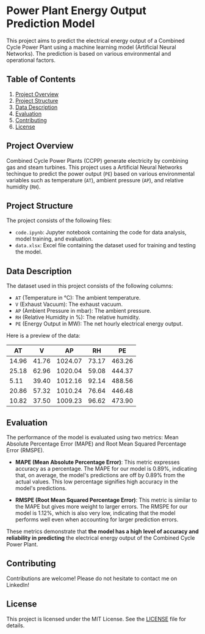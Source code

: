 # Power Plant Energy Output Prediction Model

This project aims to predict the electrical energy output of a Combined Cycle Power Plant using a machine learning model (Artificial Neural Networks). The prediction is based on various environmental and operational factors.

## Table of Contents
1. [Project Overview](#project-overview)
2. [Project Structure](#project-structure)
3. [Data Description](#data-description)
4. [Evaluation](#evaluation)
5. [Contributing](#contributing)
6. [License](#license)

## Project Overview
Combined Cycle Power Plants (CCPP) generate electricity by combining gas and steam turbines. This project uses a Artificial Neural Networks techinque to predict the power output (`PE`) based on various environmental variables such as temperature (`AT`), ambient pressure (`AP`), and relative humidity (`RH`).

## Project Structure
The project consists of the following files:
- `code.ipynb`: Jupyter notebook containing the code for data analysis, model training, and evaluation.
- `data.xlsx`: Excel file containing the dataset used for training and testing the model.
  
## Data Description
The dataset used in this project consists of the following columns:
- `AT` (Temperature in °C): The ambient temperature.
- `V` (Exhaust Vacuum): The exhaust vacuum.
- `AP` (Ambient Pressure in mbar): The ambient pressure.
- `RH` (Relative Humidity in %): The relative humidity.
- `PE` (Energy Output in MW): The net hourly electrical energy output.

Here is a preview of the data:

| AT    | V     | AP     | RH    | PE     |
|-------|-------|--------|-------|--------|
| 14.96 | 41.76 | 1024.07| 73.17 | 463.26 |
| 25.18 | 62.96 | 1020.04| 59.08 | 444.37 |
|  5.11 | 39.40 | 1012.16| 92.14 | 488.56 |
| 20.86 | 57.32 | 1010.24| 76.64 | 446.48 |
| 10.82 | 37.50 | 1009.23| 96.62 | 473.90 |

## Evaluation
The performance of the model is evaluated using two metrics: Mean Absolute Percentage Error (MAPE) and Root Mean Squared Percentage Error (RMSPE).

- **MAPE (Mean Absolute Percentage Error)**: This metric expresses accuracy as a percentage. The MAPE for our model is 0.89%, indicating that, on average, the model's predictions are off by 0.89% from the actual values. This low percentage signifies high accuracy in the model's predictions.

- **RMSPE (Root Mean Squared Percentage Error)**: This metric is similar to the MAPE but gives more weight to larger errors. The RMSPE for our model is 1.12%, which is also very low, indicating that the model performs well even when accounting for larger prediction errors.

These metrics demonstrate that **the model has a high level of accuracy and reliability in predicting** the electrical energy output of the Combined Cycle Power Plant.

## Contributing
Contributions are welcome! Please do not hesitate to contact me on LinkedIn!

## License
This project is licensed under the MIT License. See the [LICENSE](LICENSE) file for details.
